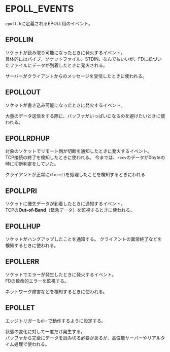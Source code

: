 # EPOLL_EVENTS

`epoll.h`に定義されるEPOLL用のイベント。

## EPOLLIN

ソケットが読み取り可能になったときに発火するイベント。  
具体的にはパイプ、ソケットファイル、STDIN、なんでもいいが、FDに紐づいたファイルにデータが到着したときに発火される。

サーバーがクライアントからのメッセージを受信したときに使われる。

## EPOLLOUT

ソケットが書き込み可能になったときに発火するイベント。  

大量のデータ送信をする際に、バッファがいっぱいになるのを避けたいときに使われる。

## EPOLLRDHUP

対象のソケットでリモート側が切断を通知したときに発火するイベント。  
TCP接続の終了を検知したときに使われる。
今までは、`recv`のデータが0byteの時に切断判定をしていた。

クライアントが正常に`close()`を処理したことを検知するときにわれる

## EPOLLPRI

ソケットに優先データが到着したときに通知するイベント。  
TCPの**Out-of-Band**（緊急データ）を監視するときに使われる。

## EPOLLHUP

ソケットがハングアップしたことを通知する。
クライアントの異常終了などを検知するときに使われる。

## EPOLLERR

ソケットでエラーが発生したときに発火するイベント。  
FDの致命的エラーを監視する。

ネットワーク障害などを検知するときに使われる。

## EPOLLET

エッジトリガーもd－で動作するように設定する。

状態の変化に対して一度だけ発生する。  
バッファから完全にデータを読み切る必要があるが、高性能サーバーやリアルタイム処理で使われる。
